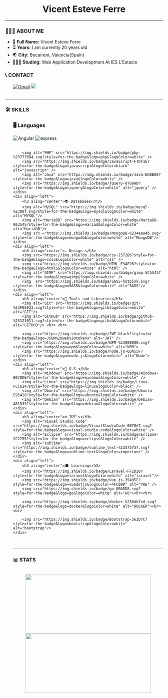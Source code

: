 <h1 align="center">Vicent Esteve Ferre</h1>
<hr>

<h3>👨🏻‍💻 ABOUT ME</h3>
<div>
    <ul>
        <li>📍 <b>Full Name:</b> Vicent Esteve Ferre</li>
        <li>⏳ <b>Years:</b> I am currently 20 years old</li>
        <li>🌏 <b>City:</b> Bocairent, Valencia(Spain)</li>
        <li>👨🏼‍🎓 <b>Studing:</b> Web Application Development At IES L'Estacio</li>
    </ul>
</div>

<div align="left">
    <h3>📞 CONTACT</h3>
    <div style="margin-left:5%;">
        <a href="mailto:fco.esteve.ferre.vicent@gmail.com"><img src="https://img.shields.io/badge/Gmail-D14836?style=for-the-badge&logo=gmail&logoColor=white" alt="Gmail"></a>
        <a href="https://www.linkedin.com/in/vicent-esteve-ferre-300546238/"><img src="https://img.shields.io/badge/LinkedIn-0077B5?style=for-the-badge&logo=linkedin&logoColor=whitealt='Linkedin'"></a>
    </div>
</div><br>

<hr>

<h3>🛠 SKILLS</h3>
<div style="margin-left:5%;">
    <div align="left">
        <h3 aling="center">🖥 Languages</h3>
        <img src="https://img.shields.io/badge/angular-%23DD0031.svg?style=for-the-badge&logo=angular&logoColor=white" alt="Angular" /> 
        <img src="https://img.shields.io/badge/express.js-%23404d59.svg?style=for-the-badge&logo=express&logoColor=%2361DAFB" alt="express">
        <br><br>

        <img alt="PHP" src="https://img.shields.io/badge/php-%23777BB4.svg?style=for-the-badge&logo=php&logoColor=white" />
        <img src="https://img.shields.io/badge/JavaScript-F7DF1E?style=for-the-badge&logo=javascript&logoColor=black" alt="javascript" />
        <img alt="Java" src="https://img.shields.io/badge/Java-ED8B00?style=for-the-badge&logo=java&logoColor=white" />
        <img src="https://img.shields.io/badge/jQuery-0769AD?style=for-the-badge&logo=jquery&logoColor=white" alt="jquery" />
    </div>
    <div align="left">
        <h3 aling="center">📚 Databases</h3>
        <img alt="MySQL" src="https://img.shields.io/badge/mysql-%2300f.svg?style=for-the-badge&logo=mysql&logoColor=white"  alt="MYSQL"/>
        <img alt="MariaDB" src="https://img.shields.io/badge/MariaDB-003545?style=for-the-badge&logo=mariadb&logoColor=white" alt="MariaDB"/>
        <img src ="https://img.shields.io/badge/MongoDB-%234ea94b.svg?style=for-the-badge&logo=mongodb&logoColor=white" alt="MongoDB"/>
    </div>
    <div align="left">
        <h3 aling="center">✏️ Design </h3>
        <img src="https://img.shields.io/badge/css-1572B6?style=for-the-badge&logo=css3&logoColor=white" alt="css" />
        <img src="https://img.shields.io/badge/HTML-E34F26?style=for-the-badge&logo=html5&logoColor=white" alt="html" />
        <img alt="GIMP" src="https://img.shields.io/badge/gimp-5C5543?style=for-the-badge&logo=gimp&logoColor=white" />
        <img  src="https://img.shields.io/badge/SASS-hotpink.svg?style=for-the-badge&logo=SASS&logoColor=white" alt="SASS"/>
    </div>
    <div align="left">
        <h3 aling="center">🔧 Tools and Libraries</h3>
        <img alt="Git" src="https://img.shields.io/badge/git-%23F05033.svg?style=for-the-badge&logo=git&logoColor=white" alt="GIT"/>
        <img alt="GitHub" src="https://img.shields.io/badge/github-%23121011.svg?style=for-the-badge&logo=github&logoColor=white" alt="GITHUB"/> <br> <br>
        
        <img src="https://img.shields.io/badge/JWT-black?style=for-the-badge&logo=JSON%20web%20tokens" alt="JWT" />
        <img src="https://img.shields.io/badge/NPM-%23000000.svg?style=for-the-badge&logo=npm&logoColor=white" alt="NPM">
        <img src="https://img.shields.io/badge/node.js-6DA55F?style=for-the-badge&logo=node.js&logoColor=white" alt="Node">
    </div>
    <div align="left">
        <h3 aling="center">💾 O.S.</h3>
        <img alt="Windows" src="https://img.shields.io/badge/Windows-0078D6?style=for-the-badge&logo=windows&logoColor=white" />
        <img alt="Linux" src="https://img.shields.io/badge/Linux-FCC624?style=for-the-badge&logo=linux&logoColor=black" />
        <img alt="Ubuntu" src="https://img.shields.io/badge/Ubuntu-E95420?style=for-the-badge&logo=ubuntu&logoColor=white" />
        <img alt="Debian" src="https://img.shields.io/badge/Debian-A81D33?style=for-the-badge&logo=debian&logoColor=white" />
    </div>
    <div align="left">
        <h3 aling="center">⚙️ IDE's</h3>
        <img alt="Visual Studio Code" src="https://img.shields.io/badge/VisualStudioCode-0078d7.svg?style=for-the-badge&logo=visual-studio-code&logoColor=white" />
        <img alt="Eclipse" src="https://img.shields.io/badge/Eclipse-2C2255?style=for-the-badge&logo=eclipse&logoColor=white" />
        <img alt="sublime" src="https://img.shields.io/badge/sublime_text-%23575757.svg?style=for-the-badge&logo=sublime-text&logoColor=important" />
    </div>
    <div align="left">
        <h3 aling="center">🎓 Learning</h3>
        <img src="https://img.shields.io/badge/Laravel-FF2D20?style=for-the-badge&logo=laravel&logoColor=white" alt="laravel"/> 
        <img src="https://img.shields.io/badge/Vue.js-35495E?style=for-the-badge&logo=vuedotjs&logoColor=4FC08D" alt="VUE" />
        <img src="https://img.shields.io/badge/go-00ADD8.svg?style=for-the-badge&logo=go&logoColor=white" alt="GO"><br><br>

        <img src="https://img.shields.io/badge/docker-%230db7ed.svg?style=for-the-badge&logo=docker&logoColor=white" alt="DOCKER"><br><br>
        
        <img src="https://img.shields.io/badge/Bootstrap-563D7C?style=for-the-badge&logo=bootstrap&logoColor=white" alt="bootstrap"/>
    </div>
</div>
<br />
<hr>

<h3>📊 STATS</h3>
<a href="https://github.com/Vicent29">
    <p style="display: inline-block;" align="center">
        <img src="https://github-readme-stats.vercel.app/api/top-langs/?username=Vicent29&layout=compact&theme=dark" width=400 height=190/>
        <img src="https://github-readme-stats.vercel.app/api?username=Vicent29&show_icons=true&theme=bear" width=400 height=190>
    </p>
</a>
